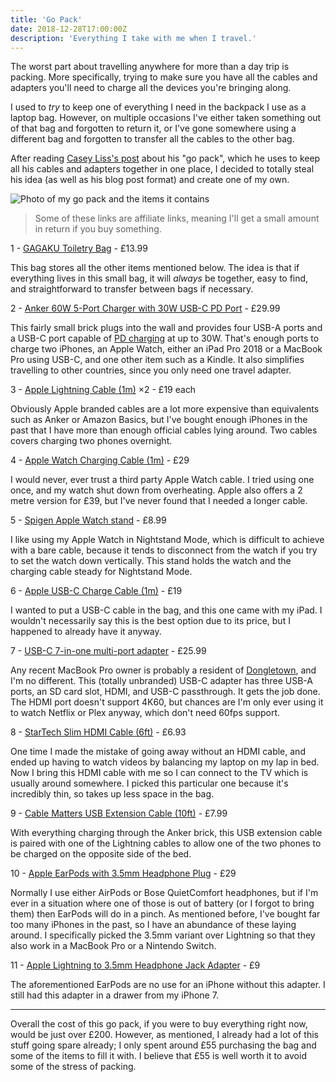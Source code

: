 ```yaml
---
title: 'Go Pack'
date: 2018-12-28T17:00:00Z
description: 'Everything I take with me when I travel.'
---
```


The worst part about travelling anywhere for more than a day trip is packing.
More specifically, trying to make sure you have all the cables and adapters
you'll need to charge all the devices you're bringing along.

I used to _try_ to keep one of everything I need in the backpack I use as a
laptop bag. However, on multiple occasions I've either taken something out of
that bag and forgotten to return it, or I've gone somewhere using a different
bag and forgotten to transfer all the cables to the other bag.

After reading
[Casey Liss's post](https://www.caseyliss.com/2018/10/17/go-pack-2018) about his
"go pack", which he uses to keep all his cables and adapters together in one
place, I decided to totally steal his idea (as well as his blog post format) and
create one of my own.

![Photo of my go pack and the items it contains](/img/2018-12-go-pack.jpg)

> Some of these links are affiliate links, meaning I'll get a small amount in
> return if you buy something.

1 - [GAGAKU Toiletry Bag](https://www.amazon.co.uk/gp/product/B01LZ46604/) -
£13.99

This bag stores all the other items mentioned below. The idea is that if
everything lives in this small bag, it will _always_ be together, easy to find,
and straightforward to transfer between bags if necessary.

2 -
[Anker 60W 5-Port Charger with 30W USB-C PD Port](https://www.amazon.co.uk/dp/B072K5SFHG/) -
£29.99

This fairly small brick plugs into the wall and provides four USB-A ports and a
USB-C port capable of
[PD charging](https://en.wikipedia.org/wiki/USB-C#USB_Power_Delivery_specification)
at up to 30W. That's enough ports to charge two iPhones, an Apple Watch, either
an iPad Pro 2018 or a MacBook Pro using USB-C, and one other item such as a
Kindle. It also simplifies travelling to other countries, since you only need
one travel adapter.

3 -
[Apple Lightning Cable (1m)](https://www.apple.com/uk/shop/product/MQUE2ZM/A/lightning-to-usb-cable-1m)
×2 - £19 each

Obviously Apple branded cables are a lot more expensive than equivalents such as
Anker or Amazon Basics, but I've bought enough iPhones in the past that I have
more than enough official cables lying around. Two cables covers charging two
phones overnight.

4 -
[Apple Watch Charging Cable (1m)](https://www.apple.com/uk/shop/product/MU9G2ZM/A/apple-watch-magnetic-charger-to-usb-cable-1m) -
£29

I would never, ever trust a third party Apple Watch cable. I tried using one
once, and my watch shut down from overheating. Apple also offers a 2 metre
version for £39, but I've never found that I needed a longer cable.

5 -
[Spigen Apple Watch stand](https://www.amazon.co.uk/gp/product/B0109I9W24/) -
£8.99

I like using my Apple Watch in Nightstand Mode, which is difficult to achieve
with a bare cable, because it tends to disconnect from the watch if you try to
set the watch down vertically. This stand holds the watch and the charging cable
steady for Nightstand Mode.

6 -
[Apple USB-C Charge Cable (1m)](https://www.apple.com/uk/shop/product/MUF72ZM/A/usb-c-charge-cable-1m) -
£19

I wanted to put a USB-C cable in the bag, and this one came with my iPad. I
wouldn't necessarily say this is the best option due to its price, but I
happened to already have it anyway.

7 -
[USB-C 7-in-one multi-port adapter](https://www.amazon.co.uk/gp/product/B07CPRWL41) -
£25.99

Any recent MacBook Pro owner is probably a resident of
[Dongletown](https://www.relay.fm/upgrade/114), and I'm no different. This
(totally unbranded) USB-C adapter has three USB-A ports, an SD card slot, HDMI,
and USB-C passthrough. It gets the job done. The HDMI port doesn't support 4K60,
but chances are I'm only ever using it to watch Netflix or Plex anyway, which
don't need 60fps support.

8 -
[StarTech Slim HDMI Cable (6ft)](https://www.amazon.co.uk/gp/product/B0055PKG0Y/) -
£6.93

One time I made the mistake of going away without an HDMI cable, and ended up
having to watch videos by balancing my laptop on my lap in bed. Now I bring this
HDMI cable with me so I can connect to the TV which is usually around somewhere.
I picked this particular one because it's incredibly thin, so takes up less
space in the bag.

9 -
[Cable Matters USB Extension Cable (10ft)](https://www.amazon.co.uk/gp/product/B00C7SA21U/) -
£7.99

With everything charging through the Anker brick, this USB extension cable is
paired with one of the Lightning cables to allow one of the two phones to be
charged on the opposite side of the bed.

10 -
[Apple EarPods with 3.5mm Headphone Plug](https://www.apple.com/uk/shop/product/MNHF2ZM/A/earpods-with-35mm-headphone-plug) -
£29

Normally I use either AirPods or Bose QuietComfort headphones, but if I'm ever
in a situation where one of those is out of battery (or I forgot to bring them)
then EarPods will do in a pinch. As mentioned before, I've bought far too many
iPhones in the past, so I have an abundance of these laying around. I
specifically picked the 3.5mm variant over Lightning so that they also work in a
MacBook Pro or a Nintendo Switch.

11 -
[Apple Lightning to 3.5mm Headphone Jack Adapter](https://www.apple.com/uk/shop/product/MMX62ZM/A/lightning-to-35mm-headphone-jack-adapter) -
£9

The aforementioned EarPods are no use for an iPhone without this adapter. I
still had this adapter in a drawer from my iPhone 7.

---

Overall the cost of this go pack, if you were to buy everything right now, would
be just over £200. However, as mentioned, I already had a lot of this stuff
going spare already; I only spent around £55 purchasing the bag and some of the
items to fill it with. I believe that £55 is well worth it to avoid some of the
stress of packing.
